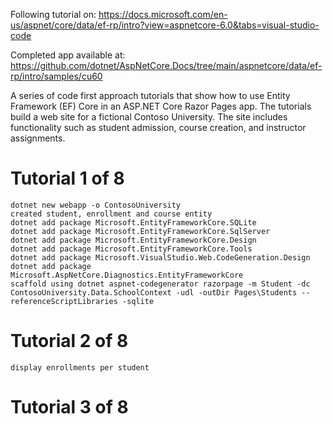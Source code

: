 Following tutorial on: https://docs.microsoft.com/en-us/aspnet/core/data/ef-rp/intro?view=aspnetcore-6.0&tabs=visual-studio-code

Completed app available at: https://github.com/dotnet/AspNetCore.Docs/tree/main/aspnetcore/data/ef-rp/intro/samples/cu60

A series of code first approach tutorials that show how to use Entity Framework (EF) Core in an ASP.NET Core Razor Pages app. The tutorials build a web site for a fictional Contoso University. The site includes functionality such as student admission, course creation, and instructor assignments. 

# Tutorial 1 of 8
    dotnet new webapp -o ContosoUniversity
    created student, enrollment and course entity
    dotnet add package Microsoft.EntityFrameworkCore.SQLite
    dotnet add package Microsoft.EntityFrameworkCore.SqlServer
    dotnet add package Microsoft.EntityFrameworkCore.Design
    dotnet add package Microsoft.EntityFrameworkCore.Tools
    dotnet add package Microsoft.VisualStudio.Web.CodeGeneration.Design
    dotnet add package Microsoft.AspNetCore.Diagnostics.EntityFrameworkCore
    scaffold using dotnet aspnet-codegenerator razorpage -m Student -dc ContosoUniversity.Data.SchoolContext -udl -outDir Pages\Students --referenceScriptLibraries -sqlite

# Tutorial 2 of 8
    display enrollments per student

# Tutorial 3 of 8